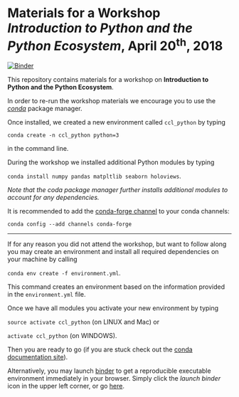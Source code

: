 # Materials for a Workshop _Introduction to Python and the Python Ecosystem_, April 20<sup>th</sup>, 2018


[![Binder](https://mybinder.org/badge.svg)](https://mybinder.org/v2/gh/eotp/workshop-data-science-CODE/master)

This repository contains materials for a workshop on __Introduction to Python and the Python Ecosystem__.

In order to re-run the workshop materials we encourage you to use the [_conda_](https://conda.io/docs/) package manager. 

Once installed, we created a new environment called `ccl_python` by typing

`conda create -n ccl_python python=3`

in the command line.

During the workshop we installed additional Python modules by typing

`conda install numpy pandas matpltlib seaborn holoviews`. 

_Note that the _coda_ package manager further installs additional modules to account for any dependencies._ 


It is recommended to add the [conda-forge channel](https://conda-forge.org/) to your conda channels:

`conda config --add channels conda-forge` 

***

If for any reason you did not attend the workshop, but want to follow along you may create an environment and install all required dependencies on your machine by calling

`conda env create -f environment.yml`.

This command creates an environment based on the information provided in the `environment.yml` file.

Once we have all modules you activate your new environment by typing 

`source activate ccl_python` (on LINUX and Mac) or

`activate ccl_python` (on WINDOWS). 

Then you are ready to go (if you are stuck check out the [conda documentation site](https://conda.io/docs/user-guide/tasks/manage-environments.html#)). 

Alternatively, you may launch [binder](https://mybinder.org/) to get a reproducible executable environment immediately in your browser. Simply click the _launch binder_ icon in the upper left corner, or go [here](https://mybinder.org/v2/gh/eotp/workshop-data-science-CODE/master).






